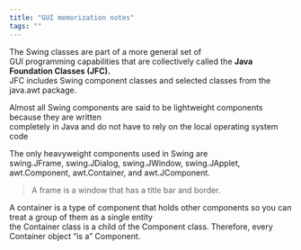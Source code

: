 ```yaml
---
title: "GUI memorization notes"
tags: ""
---
```

The Swing classes are part of a more general set of  
GUI programming capabilities that are collectively called the **Java Foundation Classes (JFC).**  
JFC includes Swing component classes and selected classes from the java.awt package.

Almost all Swing components are said to be lightweight components because they are written  
completely in Java and do not have to rely on the local operating system code

The only heavyweight components used in Swing are  
swing.JFrame, swing.JDialog, swing.JWindow, swing.JApplet,  
awt.Component, awt.Container, and awt.JComponent.

> A frame is a window that has a title bar and border.

A container is a type of component that holds other components so you can treat a group of them as a single entity  
the Container class is a child of the Component class. Therefore, every Container object “is a” Component.
